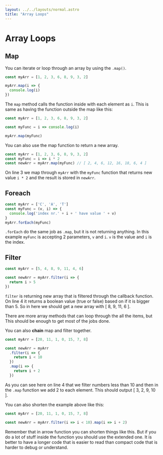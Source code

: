 ```yaml
---
layout: ../../layouts/normal.astro
title: "Array Loops"
---
```

# Array Loops

## Map

You can iterate or loop through an array by using the `.map()`.

```javascript
const myArr = [1, 2, 3, 6, 8, 9, 3, 2]

myArr.map(i => {
  console.log(i)
})
```

The `map` method calls the function inside with each element as `i`.
This is same as having the function outside the map like this:

```javascript
const myArr = [1, 2, 3, 6, 8, 9, 3, 2]

const myFunc = i => console.log(i)

myArr.map(myFunc)
```

You can also use the map function to return a new array.

```javascript
const myArr = [1, 2, 3, 6, 8, 9, 3, 2]
const myFunc = i => i * 2
const newArr = myArr.map(myFunc) // [ 2, 4, 6, 12, 16, 18, 6, 4 ]
```

On line 3 we map through `myArr` with the `myFunc` function that returns new value `i * 2` and the result is stored in `newArr`.

## Foreach

```javascript
const myArr = ['C', 'A', 'T']
const myFunc = (v, i) => {
  console.log('index nr.' + i + ' have value ' + v)
}
myArr.forEach(myFunc)
```

`.forEach` do the same job as `.map`, but it is not returning anything.
In this example `myFunc` is accepting 2 parameters, `v` and `i`. `v` is the value and `i` is the index.

## Filter

```javascript
const myArr = [5, 4, 8, 9, 11, 4, 6]

const newArr = myArr.filter(i => {
  return i > 5
})
```

`filter` is returning new array that is filtered through the callback function. On line 4 it returns a boolean value (true or false) based on if it is bigger than 5. So in here we should get a new array with [ 8, 9, 11, 6 ].

There are more array methods that can loop through the all the items, but This should be enough to get most of the jobs done.

You can also **chain** map and filter together.

```javascript
const myArr = [20, 11, 1, 0, 15, 7, 8]

const newArr = myArr
  .filter(i => {
    return i < 10
  })
  .map(i => {
    return i + 2
  })
```

As you can see here on line 4 that we filter numbers less than 10 and then in the `.map` function we add 2 to each element. This should output [ 3, 2, 9, 10 ].

You can also shorten the example above like this:

```javascript
const myArr = [20, 11, 1, 0, 15, 7, 8]

const newArr = myArr.filter(i => i < 10).map(i => i + 2)
```

Remember that in arrow function you can shorten things like this. But if you do a lot of stuff inside the function you should use the extended one. It is better to have a longer code that is easier to read than compact code that is harder to debug or understand.
